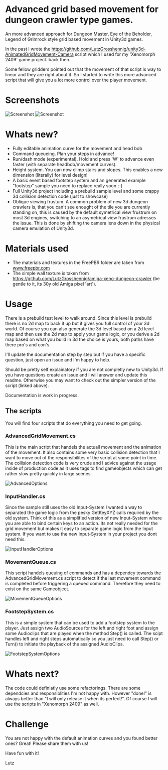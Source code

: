 # Advanced grid based movement for dungeon crawler type games.

An more advanced approach for Dungeon Master, Eye of the Beholder, Legend of Grimrock style grid based movement in Unity3d games.

In the past I wrote the https://github.com/LutzGrosshennig/unity3d-AnimatedGridMovement-Camera script which I used for my 'Xenomorph 2409' game project. back then.

Some fellow gridders pointed out that the movement of that script is way to linear and they are right about it.
So I started to write this more advanced script that will give you a lot more control over the player movement.

# Screenshots

![Screenshot](https://github.com/LutzGrosshennig/unity3d-advanced-grid-movement/blob/main/Screenshots/Screenshot_1.jpg)
![Screenshot](https://github.com/LutzGrosshennig/unity3d-advanced-grid-movement/blob/main/Screenshots/Screenshot_2.jpg)

# Whats new?
 * Fully editable animation curve for the movement and head bob
 * Command queueing. Plan your steps in advance!
 * Run/dash mode (experimental). Hold and press 'W' to advance even faster (with separate headbob/movement curves).
 * Height system. You can now climp stairs and slopes. This enables a new dimension (literally) for level design!
 * A basic event based footstep system and an generated example "footstep" sample you need to replace really soon ;-)
 * Full Unity3d project including a prebuild sample level and some crappy 3d collision detection code (just to showcase)
 * Oblique viewing frustum. A common problem of new 3d dungeon crawlers is, that you can't see enought of the tile you are currently standing on, this is caused by the default symetrical view frustrum on most 3d engines, switching to an asymetrical view frustrum adresses the issue. This is done by shifting the camera lens down in the physical camera emulation of Unity3d.

# Materials used

 * The materials and textures in the FreePBR folder are taken from www.freepbr.com
 * The simple wall texture is taken from https://github.com/LutzGrosshennig/amiga-xeno-dungeon-crawler (be gentle to it, its 30y old Amiga pixel 'art').

# Usage

There is a prebuild test level to walk around. Since this level is prebuild there is no 2d map to back it up but it gives you full control of your 3d world. Of course you can also generate the 3d level based on a 2d level map and then use the 2d map to apply your game logic, or you derive a 2d map based on what you build in 3d the choice is yours, both paths have there pro's and con's.

I'll update the documentation step by step but if you have a specific question, just open an issue and I'm happy to help.

Should be pretty self explainatory if you are not completly new to Unity3d. If you have questions create an issue and I will answer and update this readme. Otherwise you may want to check out the simpler version of the script (linked above).

Documentation is work in progress.

## The scripts

You will find four scripts that do everything you need to get going.

### AdvancedGridMovement.cs

This is the main script that handels the actuall movement and the animation of the movement. It also contains some very basic collision detection that I want to move out of the responsibilites of the script at some point in time. The collision detection code is very crude and I advice against the usage inside of production code as it uses tags to find gameobjects which can get rather slow pretty quickly in large scenes.

![AdvancedOptions](https://github.com/LutzGrosshennig/unity3d-advanced-grid-movement/blob/main/Screenshots/AdvancedGridMovement.png)

### InputHandler.cs

Since the sample still uses the old Input-System I wanted a way to separated the game logic from the pesky GetKeyXYZ calls required by the old system. Think of this as a simplified version of new Input-System where you are able to bind certain keys to an action. Its not really needed for the grid movement but makes it easy to separate game logic from the Input system. If you want to use the new Input-System in your project you dont need this.

![InputHandlerOptions](https://github.com/LutzGrosshennig/unity3d-advanced-grid-movement/blob/main/Screenshots/InputHandler.png)

### MovementQueue.cs

This script handels queuing of commands and has a dependcy towards the AdvancedGridMovement.cs script to detect if the last movement command is completed before triggering a queued command. Therefore they need to exist on the same Gameobject.

![MovementQueueOptions](https://github.com/LutzGrosshennig/unity3d-advanced-grid-movement/blob/main/Screenshots/MovementQueue.png)

### FootstepSystem.cs

This is a simple system that can be used to add a footstep system to the player. Just assign two AudioSources for the left and right foot and assign some Audioclips that are played when the method Step() is called. The scipt handles left and right steps automatically so you just need to call Step() or Turn() to initiate the playback of the assigned AudioClips.

![FootstepSystemOptions](https://github.com/LutzGrosshennig/unity3d-advanced-grid-movement/blob/main/Screenshots/FootstepSystem.png)

# Whats next?

The code could definiatly use some refactorings. There are some dependcies and responsiblities I'm not happy with. However "done!" is always better than "I will only release it when its perfect!". Of course I will use the scripts in "Xenomorph 2409" as well.

# Challenge

You are not happy with the default animation curves and you found better ones? Great! Please share them with us!

Have fun with it!

Lutz
